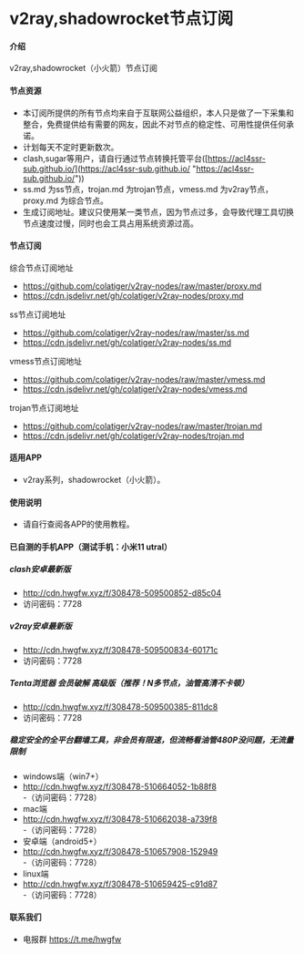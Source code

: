 # v2ray,shadowrocket节点订阅

#### 介绍
v2ray,shadowrocket（小火箭）节点订阅

#### 节点资源
- 本订阅所提供的所有节点均来自于互联网公益组织，本人只是做了一下采集和整合，免费提供给有需要的网友，因此不对节点的稳定性、可用性提供任何承诺。
- 计划每天不定时更新数次。
- clash,sugar等用户，请自行通过节点转换托管平台([https://acl4ssr-sub.github.io/](https://acl4ssr-sub.github.io/ "https://acl4ssr-sub.github.io/"))
- ss.md 为ss节点，trojan.md 为trojan节点，vmess.md 为v2ray节点，proxy.md 为综合节点。
- 生成订阅地址。建议只使用某一类节点，因为节点过多，会导致代理工具切换节点速度过慢，同时也会工具占用系统资源过高。 

#### 节点订阅
综合节点订阅地址
+ https://github.com/colatiger/v2ray-nodes/raw/master/proxy.md
+ https://cdn.jsdelivr.net/gh/colatiger/v2ray-nodes/proxy.md

ss节点订阅地址
+ https://github.com/colatiger/v2ray-nodes/raw/master/ss.md
+ https://cdn.jsdelivr.net/gh/colatiger/v2ray-nodes/ss.md

vmess节点订阅地址
+ https://github.com/colatiger/v2ray-nodes/raw/master/vmess.md
+ https://cdn.jsdelivr.net/gh/colatiger/v2ray-nodes/vmess.md

trojan节点订阅地址
+ https://github.com/colatiger/v2ray-nodes/raw/master/trojan.md
+ https://cdn.jsdelivr.net/gh/colatiger/v2ray-nodes/trojan.md

#### 适用APP

- v2ray系列，shadowrocket（小火箭）。

#### 使用说明

- 请自行查阅各APP的使用教程。

#### 已自测的手机APP（测试手机：小米11 utral）
##### clash安卓最新版
- http://cdn.hwgfw.xyz/f/308478-509500852-d85c04
- 访问密码：7728
##### v2ray安卓最新版
- http://cdn.hwgfw.xyz/f/308478-509500834-60171c
- 访问密码：7728
##### Tenta浏览器 会员破解 高级版（推荐！N多节点，油管高清不卡顿）
- http://cdn.hwgfw.xyz/f/308478-509500385-811dc8
- 访问密码：7728

##### 稳定安全的全平台翻墙工具，非会员有限速，但流畅看油管480P没问题，无流量限制
- windows端（win7+）
- http://cdn.hwgfw.xyz/f/308478-510664052-1b88f8  
-（访问密码：7728）
- mac端
- http://cdn.hwgfw.xyz/f/308478-510662038-a739f8  
-（访问密码：7728）
- 安卓端（android5+）
- http://cdn.hwgfw.xyz/f/308478-510657908-152949  
-（访问密码：7728）
- linux端
- http://cdn.hwgfw.xyz/f/308478-510659425-c91d87  
-（访问密码：7728）

#### 联系我们
- 电报群 https://t.me/hwgfw

